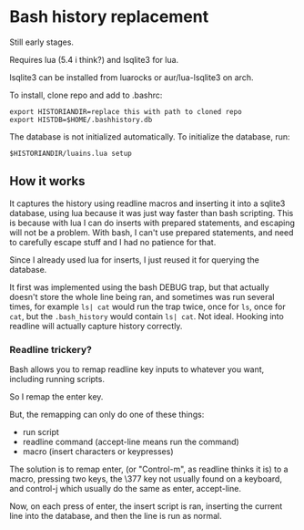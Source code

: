 # Bash history replacement

Still early stages.

Requires lua (5.4 i think?) and lsqlite3 for lua.

lsqlite3 can be installed from luarocks or aur/lua-lsqlite3 on arch.


To install, clone repo and add to .bashrc:

```
export HISTORIANDIR=replace this with path to cloned repo
export HISTDB=$HOME/.bashhistory.db
```

The database is not initialized automatically. To initialize the database, run: 

```
$HISTORIANDIR/luains.lua setup
```

## How it works

It captures the history using readline macros and inserting it into a sqlite3 database, using lua because it was just way faster than bash scripting. This is because with lua I can do inserts with prepared statements, and escaping will not be a problem. With bash, I can't use prepared statements, and need to carefully escape stuff and I had no patience for that.

Since I already used lua for inserts, I just reused it for querying the database.

It first was implemented using the bash DEBUG trap, but that actually doesn't store the whole line being ran, and sometimes was run several times, for example `ls| cat` would run the trap twice, once for `ls`, once for `cat`, but the `.bash_history` would contain `ls| cat`. Not ideal. Hooking into readline will actually capture history correctly.

### Readline trickery?

Bash allows you to remap readline key inputs to whatever you want, including running scripts.

So I remap the enter key.

But, the remapping can only do one of these things:
* run script
* readline command (accept-line means run the command)
* macro (insert characters or keypresses)

The solution is to remap enter, (or "Control-m", as readline thinks it is) to a macro, pressing two keys, the \377 key not usually found on a keyboard, and control-j which usually do the same as enter, accept-line.

Now, on each press of enter, the insert script is ran, inserting the current line into the database, and then the line is run as normal.

